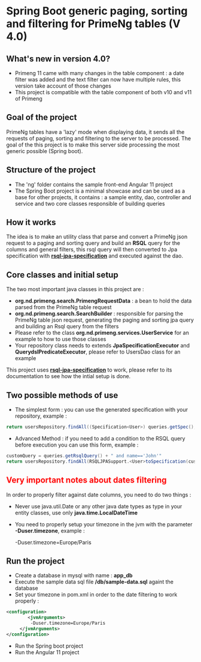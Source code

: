 


# Spring Boot generic paging, sorting and filtering for PrimeNg tables (V 4.0)

## What's new in version 4.0?
 - Primeng 11 came with many changes in the table component : a date filter was added and the text filter can now have multiple rules, this version take account of those changes
 - This project is compatible with the table component of both v10 and v11 of Primeng 

## Goal of the project

PrimeNg tables have a 'lazy' mode when displaying data, it sends all the requests of paging, sorting and filtering to the server to be processed.
The goal of the this project is to make this server side processing the most generic possible (Spring boot).

## Structure of the project

 - The 'ng' folder contains the sample front-end Angular 11 project
 - The Spring Boot project is a minimal showcase and can be used as a base for other projects, it contains : a sample entity, dao, controller and service and two core classes responsible of building queries

## How it works

The idea is to make an utility class that parse and convert a PrimeNg json request to a paging and sorting query and build an **RSQL**  query for the columns and general filters, this rsql query will then converted to Jpa specification with **[rsql-jpa-specification](https://github.com/perplexhub/rsql-jpa-specification)** and executed against the dao.

## Core classes and initial setup
The two most important java classes in this project are :

 - **org.nd.primeng.search.PrimengRequestData** : a bean to hold the data parsed from the PrimeNg table request
 - **org.nd.primeng.search.SearchBuilder** : responsible for parsing the PrimeNg table json request, generating the paging and sorting jpa query and building an Rsql query from the filters
 - Please refer to the class **org.nd.primeng.services.UserService** for an example to how to use those classes
 - Your repository class needs to extends **JpaSpecificationExecutor<Class>** and **QuerydslPredicateExecutor<Class>**, please refer to UsersDao class for an example

 This project uses **[rsql-jpa-specification](https://github.com/perplexhub/rsql-jpa-specification)** to work, please refer to its documentation to see how the intial setup is done.
 
## Two possible methods of use

 - The simplest form : you can use the generated specification with your repository, example :
 
```java
return usersRepository.findAll((Specification<User>) queries.getSpec(), queries.getPageQuery());
```

 - Advanced Method : if you need to add a condition to the RSQL query before execution you can use this form, example :
 
```java
customQuery = queries.getRsqlQuery() + " and name=='John'"
return usersRepository.findAll(RSQLJPASupport.<User>toSpecification(customQuery).and(RSQLJPASupport.toSort(queries.getSortQuery())), queries.getPageQuery());
```


## <font color="red">Very important notes about dates filtering</font>
In order to properly  filter against date columns, you need to do two things :

 - Never use java.util.Date or any other java date types as type in your entity classes, use only **java.time.LocalDateTime**
 - You need to properly setup your timezone in the jvm with the parameter **-Duser.timezone**, example : 

     -Duser.timezone=Europe/Paris

## Run the project

 - Create a database in mysql with name : **app_db** 
 - Execute the sample data sql file **/db/sample-data.sql** againt the database
 - Set your timezone in pom.xml in order to the date filtering to work properly :

```xml
<configuration> 	
	    <jvmArguments> 		 
		 -Duser.timezone=Europe/Paris 	
	 </jvmArguments> 
</configuration>
```

 - Run the Spring boot project
 - Run the Angular 11 project

